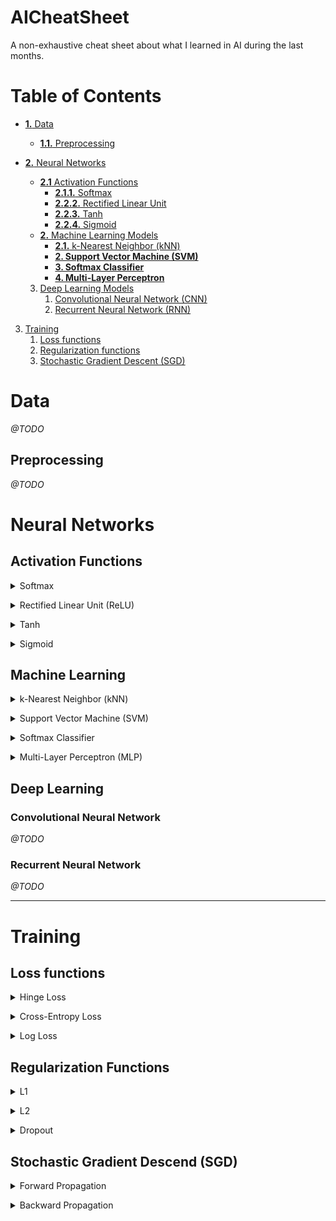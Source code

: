 # AICheatSheet
A non-exhaustive cheat sheet about what I learned in AI during the last months.

# Table of Contents
* [**1.** Data](#data)
	* [**1.1.** Preprocessing](#preprocessing)

* [**2.** Neural Networks](#neural-networks)
	* [**2.1** Activation Functions](#activation-functions)
		* [**2.1.1.** Softmax](#softmax)
		* [**2.2.2.** Rectified Linear Unit](#relu)
		* [**2.2.3.** Tanh](#tanh)
		* [**2.2.4.** Sigmoid](#sigmoid)
	* [**2.** Machine Learning Models](#machine-learning)
		* [**2.1.** k-Nearest Neighbor (kNN)](#knn)
		* [**2. Support Vector Machine (SVM)**](#svm)
		* [**3. Softmax Classifier**](#softmax-classifier)
		* [**4. Multi-Layer Perceptron**](#mlp)
	3. [Deep Learning Models](#deep-learning)
		1. [Convolutional Neural Network (CNN)](#convolutional-neural-network)
		2. [Recurrent Neural Network (RNN)](#recurrent-neural-network)

3. [Training](#training)
	1. [Loss functions](#loss-functions)
	2. [Regularization functions](#regularization-functions)
	3. [Stochastic Gradient Descent (SGD)](#stochastic-gradient-descend-sgd)
	
# Data
*@TODO*
## Preprocessing
*@TODO*
# Neural Networks
## Activation Functions
[//]: #softmax
<a id="softmax"></a><details>
<summary>Softmax</summary>

* Convert a vector of real numbers into a *probability distribution* of these outcomes
* Often used as the last [activation function](#activation-functions) of a Neural Network to normalize ouptut as probabilities
* Often paired with **argmax** function that permits to get the highest probability
$$\sigma(z_i) = \frac{e^{z_{i}}}{\sum_{j=1}^K e^{z_{j}}}$$
* Where $z$ is the vector of *raw outputs* from the Neural Network, $K$  is the number of classes.
	* We divide the exponential of one element of the output to the sum of all exponentials values of the output vector.
</details>


[//]: #relu
<a id="relu"></a><details>
<summary>Rectified Linear Unit (ReLU)</summary>

*@TODO*
</details>


[//]: #tanh
<a id="tanh"></a><details>
<summary>Tanh</summary>

*@TODO*
</details>


[//]: #sigmoid
<a id="sigmoid"></a><details>
<summary>Sigmoid</summary>

*@TODO*
</details>

## Machine Learning

[//]: #KNN
<a id="knn"></a><details>
<summary>k-Nearest Neighbor (kNN)</summary>

<img src="assets/images/mlmodels/knn_concept.jpg" width=50% height=50%>

* It classifies a new entry by assigning it to the class of its closests neighbors.
* $k$ is the number of neighbors (datapoints) to compare to our new data point.
* It's a **non-parametric** approach
* When $k = 1$ *(also called 1-nearest neighbor)*
	* The algorithm will always achieve a training error of **zero**.
	* The algorithm is **consistent** *(eventually converging to the optimal predictor)*
* Requires to specify **distance function** $d$:
	* **Euclidian Distance** is the most popular
</details>


[//]: #SVM
<a id="svm"></a><details>
<summary> Support Vector Machine (SVM)</summary>

<img src="assets/images/mlmodels/svm.png" width=30% heightsoftmax-classifier=30%>

* It tries to find a line that **maximises** the separation between a **two-class** (SVM) or more (Multiclass SVM) dataset.
* The datapoints with the minimum distance to the hyperplane are called **Support Vectors**.
* Requires to specify a **kernel function** to compute datapoint separation:
	* Linear
	* Polynomial
	* Gaussian
	* Sigmoid
	* Radial Basis Function (RBF)

<img src="assets/images/mlmodels/svmkernels.webp" width=40% height=40%>	

*These functions will determine the smoothness and efficiency of class separation.*
* Use the [hinge loss](#loss-functions) to threshold the result to 0 if the correct score is greater than the incorrect class score by at least the margin.
	* The SVM only cares if the difference is lower than the margin $\Delta$
* Similar results as [Softmax Classifier](#softmax-classifier)

</details>


[//]: #softmax-classifier
<a id="softmax-classifier"></a><details>
<summary> Softmax Classifier </summary>

<img src="assets/images/mlmodels/softmaxclassifier.png" width=45% height=45%>

* Outputs a **propabilistic** interpretation *(due to [softmax](#softmax))*
	* All the outputs values of the function will be scaled between 0 and 1
* Uses a [Cross-Entropy Loss](#cross-entropy-loss)
* Similar results as [Support Vector Machine](#svm) (SVM)
* Provides kind of probabilities that are easier to interpret than SVM.
</details>


[//]: #mlp
<a id="mlp"></a><details>
<summary> Multi-Layer Perceptron (MLP) </summary>

*TODO*
</details>

## Deep Learning
### Convolutional Neural Network

*@TODO*


### Recurrent Neural Network
*@TODO*

---
# Training
## Loss functions

[//]: #hinge-loss
<a id="hinge-loss"></a><details>
<summary> Hinge Loss</summary>

* Also known as **maximum-margin loss**.
* Used for training in **maximum-margin** classification.
* Known for being used in [Support Vector Machine](#svm) (SVM)
$$\ell(y) = max(0, 1 - t \cdot y)$$
* Where $t$ is the **actual outcome** *(either -1 or 1)* and $y$ is the **output** of the classifier. 
</details>


[//]: #cross-entropy-loss
<a id="cross-entropy-loss"></a><details>
<summary> Cross-Entropy Loss</summary>

- Used in **binary** and **multiclass** classification
* **Entropy** means the average level of randomness or uncertainty.
* It measures the difference between **two probability distributions**:
	1. The discovered probability distribution of a ML classification model
	2. The predicted distribution
* Often compared to [log loss](#log-loss)
* **Binary** Cross-Entropy Loss:
$$l = -(ylog(p) + (1 - y)log(1 - p))$$
* Where $p$ is the *predicted probability* and $y$ is the *actual outcome* (0 or 1)
* **Multiclass** Cross-Entropy Loss:
$$l =-\sum_i^C y_i log(p_i)$$
* Where $y_i$ is the *actual outcome*, $p_i$ is the *predicted probability* of the $i^{th}$ label, and $C$ the *number of classes*
* We calculate a separate loss for each label and sum the result.

</details>


[//]: #log-loss
<a id="log-loss"></a><details>
<summary> Log Loss</summary>

*@TODO*
</details>


## Regularization Functions

[//]: #l1
<a id="l1"></a><details>
<summary> L1 </summary>

*@TODO*
</details>


[//]: #l2
<a id="l2"></a><details>
<summary> L2 </summary>

*@TODO*
</details>


[//]: #dropout
<a id="dropout"></a><details>
<summary> Dropout </summary>

*@TODO*
</details>

## Stochastic Gradient Descend (SGD)
[//]: #forward-propagation
<a id="forward-propagation"></a><details>
<summary> Forward Propagation</summary>

*@TODO*
</details>


[//]: #backward-propagation
<a id="backward-propagation"></a><details>
<summary> Backward Propagation</summary>

*@TODO*
</details>